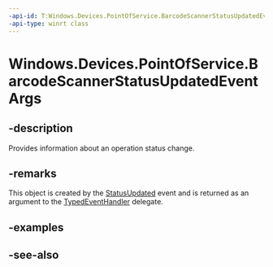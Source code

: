 ```yaml
---
-api-id: T:Windows.Devices.PointOfService.BarcodeScannerStatusUpdatedEventArgs
-api-type: winrt class
---
```


<!-- Class syntax.
public class BarcodeScannerStatusUpdatedEventArgs : Windows.Devices.PointOfService.IBarcodeScannerStatusUpdatedEventArgs
-->

# Windows.Devices.PointOfService.BarcodeScannerStatusUpdatedEventArgs

## -description
Provides information about an operation status change.

## -remarks
This object is created by the [StatusUpdated](barcodescanner_statusupdated.md) event and is returned as an argument to the [TypedEventHandler](../windows.foundation/typedeventhandler_2.md) delegate.

## -examples

## -see-also
